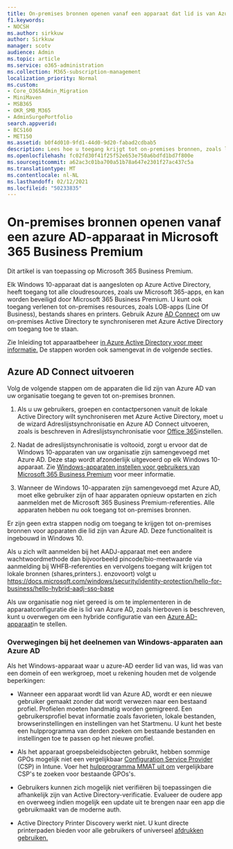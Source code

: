 ```yaml
---
title: On-premises bronnen openen vanaf een apparaat dat lid is van Azure AD in Microsoft 365 Business
f1.keywords:
- NOCSH
ms.author: sirkkuw
author: Sirkkuw
manager: scotv
audience: Admin
ms.topic: article
ms.service: o365-administration
ms.collection: M365-subscription-management
localization_priority: Normal
ms.custom:
- Core_O365Admin_Migration
- MiniMaven
- MSB365
- OKR_SMB_M365
- AdminSurgePortfolio
search.appverid:
- BCS160
- MET150
ms.assetid: b0f4d010-9fd1-44d0-9d20-fabad2cdbab5
description: Lees hoe u toegang krijgt tot on-premises bronnen, zoals line-of-business-apps, bestands shares en printers vanaf een Windows 10-apparaat dat is aangesloten op Azure Active Directory.
ms.openlocfilehash: fc02fd30f41f25f52e653e750a6bdfd1bd7f800e
ms.sourcegitcommit: a62ac3c01ba700a51b78a647e2301f27ac437c5a
ms.translationtype: MT
ms.contentlocale: nl-NL
ms.lasthandoff: 02/12/2021
ms.locfileid: "50233835"
---
```

# <a name="access-on-premises-resources-from-an-azure-ad-joined-device-in-microsoft-365-business-premium"></a>On-premises bronnen openen vanaf een azure AD-apparaat in Microsoft 365 Business Premium

Dit artikel is van toepassing op Microsoft 365 Business Premium.

Elk Windows 10-apparaat dat is aangesloten op Azure Active Directory, heeft toegang tot alle cloudresources, zoals uw Microsoft 365-apps, en kan worden beveiligd door Microsoft 365 Business Premium. U kunt ook toegang verlenen tot on-premises resources, zoals LOB-apps (Line Of Business), bestands shares en printers. Gebruik Azure [AD Connect](https://docs.microsoft.com/azure/active-directory/connect/active-directory-aadconnect) om uw on-premises Active Directory te synchroniseren met Azure Active Directory om toegang toe te staan. 

Zie Inleiding tot apparaatbeheer [in Azure Active Directory voor meer informatie.](https://docs.microsoft.com/azure/active-directory/device-management-introduction)
De stappen worden ook samengevat in de volgende secties.
 
## <a name="run-azure-ad-connect"></a>Azure AD Connect uitvoeren

Volg de volgende stappen om de apparaten die lid zijn van Azure AD van uw organisatie toegang te geven tot on-premises bronnen.
  
1. Als u uw gebruikers, groepen en contactpersonen vanuit de lokale Active Directory wilt synchroniseren met Azure Active Directory, moet u de wizard Adreslijstsynchronisatie en Azure AD Connect uitvoeren, zoals is beschreven in Adreslijstsynchronisatie voor [Office 365](https://docs.microsoft.com/microsoft-365/enterprise/set-up-directory-synchronization)instellen.
    
2. Nadat de adreslijstsynchronisatie is voltooid, zorgt u ervoor dat de Windows 10-apparaten van uw organisatie zijn samengevoegd met Azure AD. Deze stap wordt afzonderlijk uitgevoerd op elk Windows 10-apparaat. Zie [Windows-apparaten instellen voor gebruikers van Microsoft 365 Business Premium](set-up-windows-devices.md) voor meer informatie. 
    
3. Wanneer de Windows 10-apparaten zijn samengevoegd met Azure AD, moet elke gebruiker zijn of haar apparaten opnieuw opstarten en zich aanmelden met de Microsoft 365 Business Premium-referenties. Alle apparaten hebben nu ook toegang tot on-premises bronnen.
    
Er zijn geen extra stappen nodig om toegang te krijgen tot on-premises bronnen voor apparaten die lid zijn van Azure AD. Deze functionaliteit is ingebouwd in Windows 10. 

Als u zich wilt aanmelden bij het AADJ-apparaat met een andere wachtwoordmethode dan bijvoorbeeld pincode/bio-meetwaarde via aanmelding bij WHFB-referenties en vervolgens toegang wilt krijgen tot lokale bronnen (shares,printers.). enzovoort) volgt u https://docs.microsoft.com/windows/security/identity-protection/hello-for-business/hello-hybrid-aadj-sso-base
  
Als uw organisatie nog niet gereed is om te implementeren in de apparaatconfiguratie die is lid van Azure AD, zoals hierboven is beschreven, kunt u overwegen om een hybride configuratie van een [Azure AD-apparaat](manage-windows-devices.md)in te stellen.
  
### <a name="considerations-when-you-join-windows-devices-to-azure-ad"></a>Overwegingen bij het deelnemen van Windows-apparaten aan Azure AD

Als het Windows-apparaat waar u azure-AD eerder lid van was, lid was van een domein of een werkgroep, moet u rekening houden met de volgende beperkingen:
  
- Wanneer een apparaat wordt lid van Azure AD, wordt er een nieuwe gebruiker gemaakt zonder dat wordt verwezen naar een bestaand profiel. Profielen moeten handmatig worden gemigreerd. Een gebruikersprofiel bevat informatie zoals favorieten, lokale bestanden, browserinstellingen en instellingen van het Startmenu. U kunt het beste een hulpprogramma van derden zoeken om bestaande bestanden en instellingen toe te passen op het nieuwe profiel.

- Als het apparaat groepsbeleidsobjecten gebruikt, hebben sommige GPOs mogelijk niet een vergelijkbaar [Configuration Service Provider](https://docs.microsoft.com/windows/configuration/provisioning-packages/how-it-pros-can-use-configuration-service-providers) (CSP) in Intune. Voer het [hulpprogramma MMAT uit om](https://www.microsoft.com/download/details.aspx?id=45520) vergelijkbare CSP's te zoeken voor bestaande GPOs's.

- Gebruikers kunnen zich mogelijk niet verifiëren bij toepassingen die afhankelijk zijn van Active Directory-verificatie. Evalueer de oudere app en overweeg indien mogelijk een update uit te brengen naar een app die gebruikmaakt van de moderne auth.

- Active Directory Printer Discovery werkt niet. U kunt directe printerpaden bieden voor alle gebruikers of universeel [afdrukken gebruiken.](https://aka.ms/UPDocs)
